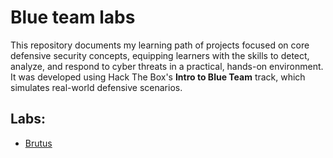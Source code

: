 # Blue team labs

This repository documents my learning path of projects focused on core defensive security concepts, equipping learners with the skills to detect, analyze, and respond to cyber threats in a practical, hands-on environment.  
It was developed using Hack The Box's **Intro to Blue Team** track, which simulates real-world defensive scenarios.

## Labs:

- [Brutus](./brutus/brutus.md)